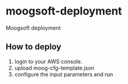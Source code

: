 # moogsoft-deployment
Moogsoft deployment 

## How to deploy

1) login to your AWS console.
2) upload moog-cfg-template.json
3) configure the input parameters and run
